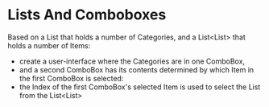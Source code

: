 # Lists And Comboboxes

Based on a List<string> that holds a number of Categories, and a List<List<string>> that holds a number of Items: 
* create a user-interface where the Categories are in one ComboBox, 
* and a second ComboBox has its contents determined by which Item in the first ComboBox is selected: 
* the Index of the first ComboBox's selected Item is used to select the List from the List<List<string>>